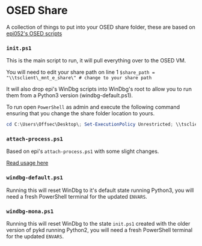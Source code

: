 # OSED Share

A collection of things to put into your OSED share folder, these are based on [epi052's OSED scripts](https://github.com/epi052/osed-scripts)

### `init.ps1`

This is the main script to run, it will pull everything over to the OSED VM.

You will need to edit your share path on line 1 `$share_path = "\\tsclient\_mnt_e_share\" # change to your share path`

It will also drop epi's WinDbg scripts into WinDbg's root to allow you to run them from a Python3 version (windbg-default.ps1).

To run open `PowerShell` as admin and execute the following command ensuring that you change the share folder location to yours.

```ps1
cd C:\Users\Offsec\Desktop\; Set-ExecutionPolicy Unrestricted; \\tsclient\{share_folder}\init.ps1;
```

### `attach-process.ps1`

Based on epi's `attach-process.ps1` with some slight changes. 

[Read usage here](https://github.com/epi052/osed-scripts#attach-processps1)

### `windbg-default.ps1`

Running this will reset WinDbg to it's default state running Python3, you will need a fresh PowerShell terminal for the updated `ENVARS`.

### `windbg-mona.ps1`

Running this will reset WinDbg to the state `init.ps1` created with the older version of pykd running Python2, you will need a fresh PowerShell terminal for the updated `ENVARS`.
